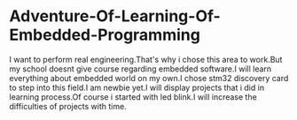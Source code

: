 # Adventure-Of-Learning-Of-Embedded-Programming

I want to perform real engineering.That's why i chose this area to work.But my school doesnt give course regarding embedded software.I will
learn everything about embedded world on my own.I chose stm32 discovery card to step into this field.I am newbie yet.I will display projects
that i did in learning process.Of course i started with led blink.I will increase the difficulties of projects with time.
